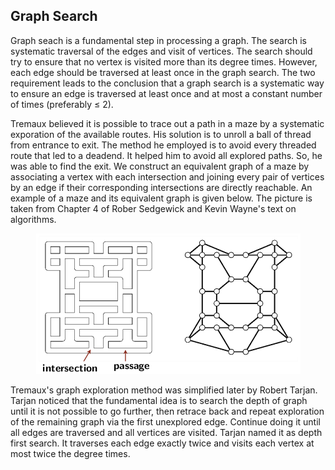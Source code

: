 ## Graph Search

Graph seach is a fundamental step in processing a graph. The search is systematic traversal of the
edges and visit of vertices. The search should try to ensure that no vertex is visited more than its
degree times. However, each edge should be traversed at least once in the graph search. The two
requirement leads to the conclusion that a graph search is a systematic way to ensure an edge is 
traversed at least once and at most a constant number  of times (preferably &le; 2). 

Tremaux believed it is possible to trace out a path in a maze by a systematic exporation of the 
available routes. His solution is to unroll a ball of thread from entrance to exit. The method
he employed is to avoid every threaded route that led to a deadend. It helped him to avoid
all explored paths. So, he was able to find the exit. We construct an equivalent graph of a 
maze by associating a vertex with each intersection and joining every pair of vertices by an edge
if their corresponding intersections are directly reachable. An example of a maze and its 
equivalent graph is given below. The picture is taken from Chapter 4 of Rober Sedgewick and 
Kevin Wayne's text on algorithms. 
<p style="text-align:center">
    <img src="../images/tremaux.png">
</p>

Tremaux's graph exploration method was simplified later by 
Robert Tarjan. Tarjan noticed that the fundamental idea is to search the depth of graph until
it is not possible to go further, then retrace back and repeat exploration of the remaining 
graph via the first unexplored edge. Continue doing it until all edges are traversed and all
vertices are visited. Tarjan named it as depth first search. It traverses each edge exactly
twice and visits each vertex at most twice the degree times. 
